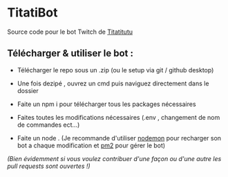 # TitatiBot
 Source code pour le bot Twitch de [Titatitutu](https://www.twitch.tv/titatitutu)

## Télécharger & utiliser le bot :
* Télécharger le repo sous un .zip (ou le setup via git / github desktop)

* Une fois dezipé , ouvrez un cmd puis naviguez directement dans le dossier

* Faite un npm i pour télécharger tous les packages nécessaires

* Faites toutes les modifications nécessaires (.env , changement de nom de commandes ect...)

* Faite un node . (Je recommande d'utiliser [nodemon](https://www.npmjs.com/package/nodemon) pour recharger son bot a chaque modification et [pm2](https://www.npmjs.com/package/pm2) pour gérer le bot)

*(Bien évidemment si vous voulez contribuer d'une façon ou d'une autre les pull requests sont ouvertes !)*
